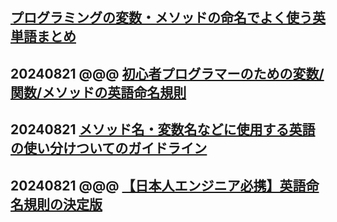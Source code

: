 ## [プログラミングの変数・メソッドの命名でよく使う英単語まとめ](https://arakan-pgm-ai.hatenablog.com/entry/2019/04/15/000000)
## 20240821 @@@ [初心者プログラマーのための変数/関数/メソッドの英語命名規則](https://qiita.com/YutaManaka/items/62dda256bb7ba6c08399)
## 20240821 [メソッド名・変数名などに使用する英語の使い分けついてのガイドライン](https://qiita.com/uenosy/items/fd905d674324b8bc5517)
## 20240821 @@@ [【日本人エンジニア必携】英語命名規則の決定版](https://qiita.com/hironori_narita/items/4b06db0953053d41c4a0)
